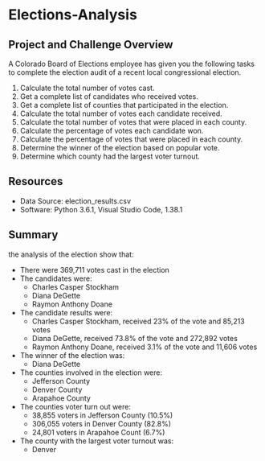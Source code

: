 # Elections-Analysis

## Project and Challenge Overview
A Colorado Board of Elections employee has given you the following tasks to complete the election audit of a recent 
local congressional election.

1. Calculate the total number of votes cast.
2. Get a complete list of candidates who received votes.
3. Get a complete list of counties that participated in the election.
4. Calculate the total number of votes each candidate received.
5. Calculate the total number of votes that were placed in each county.
6. Calculate the percentage of votes each candidate won.
7. Calculate the percentage of votes that were placed in each county.
8. Determine the winner of the election based on popular vote.
9. Determine which county had the largest voter turnout.

## Resources
- Data Source: election_results.csv
- Software: Python 3.6.1, Visual Studio Code, 1.38.1 

## Summary
the analysis of the election show that:
- There were 369,711 votes cast in the election
- The candidates were:
    - Charles Casper Stockham
    - Diana DeGette
    - Raymon Anthony Doane
- The candidate results were:
    - Charles Casper Stockham, received 23% of the vote and 85,213 votes
    - Diana DeGette, received 73.8% of the vote and 272,892 votes
    - Raymon Anthony Doane, received 3.1% of the vote and 11,606 votes
- The winner of the election was:
    - Diana DeGette
- The counties involved in the election were:
    - Jefferson County
    - Denver County
    - Arapahoe County
- The counties voter turn out were:
    - 38,855 voters in Jefferson County (10.5%)
    - 306,055 voters in Denver County (82.8%)
    - 24,801 voters in Arapahoe Count (6.7%)
- The county with the largest voter turnout was:
    - Denver
